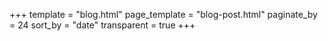 +++
template = "blog.html"
page_template = "blog-post.html"
paginate_by = 24
sort_by = "date"
transparent = true
+++
